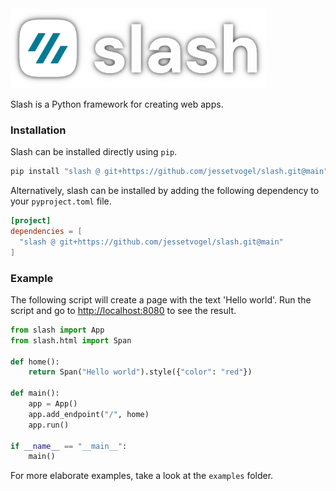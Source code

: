 <img src="img/banner.png" style="height: 128px;"/>

Slash is a Python framework for creating web apps.

### Installation

Slash can be installed directly using `pip`.

```sh
pip install "slash @ git+https://github.com/jessetvogel/slash.git@main"
```

Alternatively, slash can be installed by adding the following dependency to your
`pyproject.toml` file.

```toml
[project]
dependencies = [
  "slash @ git+https://github.com/jessetvogel/slash.git@main"
]
```

### Example

The following script will create a page with the text 'Hello world'. Run the
script and go to [http://localhost:8080](http://localhost:8080) to see the
result.

```python
from slash import App
from slash.html import Span

def home():
    return Span("Hello world").style({"color": "red"})

def main():
    app = App()
    app.add_endpoint("/", home)
    app.run()

if __name__ == "__main__":
    main()
```

For more elaborate examples, take a look at the `examples` folder.
